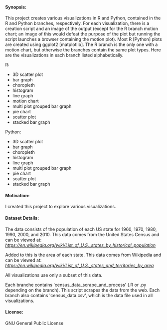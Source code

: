 #### Synopsis:
This project creates various visualizations in R and Python, contained in the R and Python branches, respectively. 
For each visualization, there is a creation script and an image of the output
(except for the R branch motion chart; an image of this would defeat the purpose of the plot but running the script launches a browser
containing the motion plot).
Most R [Python] plots are created using ggplot2 [matplotlib].
The R branch is the only one with a motion chart, but otherwise the branches contain the same plot types.
Here are the visualizations in each branch listed alphabetically.

R:
- 3D scatter plot
- bar graph
- choropleth
- histogram
- line graph
- motion chart
- multi plot grouped bar graph
- pie chart
- scatter plot
- stacked bar graph

Python:
- 3D scatter plot
- bar graph
- choropleth
- histogram
- line graph
- multi plot grouped bar graph
- pie chart
- scatter plot
- stacked bar graph

#### Motivation:
I created this project to explore various visualizations.

#### Dataset Details:
The data consists of the population of each US state for 1960, 1970, 1980, 1990, 2000, and 2010.
This data comes from the United States Census and can be viewed at:
*https://en.wikipedia.org/wiki/List_of_U.S._states_by_historical_population*

Added to this is the area of each state. This data comes from Wikipedia and can be viewed at:
*https://en.wikipedia.org/wiki/List_of_U.S._states_and_territories_by_area*

All visualizations use only a subset of this data.

Each branche contains 'census_data_scrape_and_process' (.R or .py depending on the branch).
This script scrapes the data from the web. 
Each branch also contains 'census_data.csv', which is the data file used in all visualizations.

#### License:
GNU General Public License
